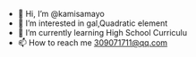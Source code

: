 - 👋 Hi, I’m @kamisamayo
- 👀 I’m interested in gal,Quadratic element
- 🌱 I’m currently learning High School Curriculu
- 📫 How to reach me 309071711@qq.com

<!---
kamisamayo/kamisamayo is a ✨ special ✨ repository because its `README.md` (this file) appears on your GitHub profile.
You can click the Preview link to take a look at your changes.
--->
